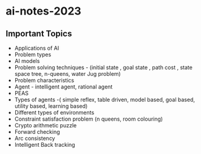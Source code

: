 # ai-notes-2023

## Important Topics

- Applications of AI
- Problem types
- AI models
- Problem solving techniques - (initial state , goal state , path cost , state space tree, n-queens, water Jug problem)
- Problem characteristics
- Agent - intelligent agent, rational agent
- PEAS
- Types of agents -( simple reflex, table driven, model based, goal based, utility based, learning based)
- Different types of environments
- Constraint satisfaction problem (n queens, room colouring)
- Crypto arithmetic puzzle
- Forward checking
- Arc consistency
- Intelligent Back tracking

